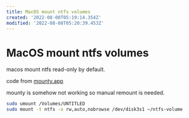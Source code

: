 ```yaml
---
title: MacOS mount ntfs volumes
created: '2022-08-08T05:19:14.354Z'
modified: '2022-08-08T05:20:39.453Z'
---
```


# MacOS mount ntfs volumes

macos mount ntfs read-only by default.

code from [mounty.app](https://mounty.app/)

mounty is somehow not working so manual remount is needed.

```bash
sudo umount /Volumes/UNTITLED
sudo mount -t ntfs -o rw,auto,nobrowse /dev/disk3s1 ~/ntfs-volume
```
